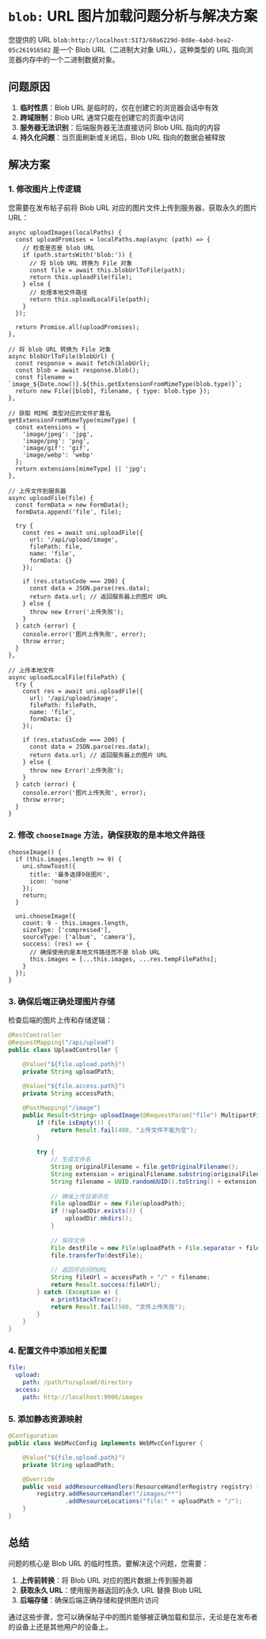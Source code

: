 







# `blob:` URL 图片加载问题分析与解决方案

您提供的 URL `blob:http://localhost:5173/60a6229d-8d8e-4abd-bea2-05c261916582` 是一个 Blob URL（二进制大对象 URL），这种类型的 URL 指向浏览器内存中的一个二进制数据对象。

## 问题原因

1. **临时性质**：Blob URL 是临时的，仅在创建它的浏览器会话中有效
2. **跨域限制**：Blob URL 通常只能在创建它的页面中访问
3. **服务器无法识别**：后端服务器无法直接访问 Blob URL 指向的内容
4. **持久化问题**：当页面刷新或关闭后，Blob URL 指向的数据会被释放

## 解决方案

### 1. 修改图片上传逻辑

您需要在发布帖子前将 Blob URL 对应的图片文件上传到服务器，获取永久的图片 URL：

`````javascript:MyAi/pages/community/publish.vue
async uploadImages(localPaths) {
  const uploadPromises = localPaths.map(async (path) => {
    // 检查是否是 blob URL
    if (path.startsWith('blob:')) {
      // 将 blob URL 转换为 File 对象
      const file = await this.blobUrlToFile(path);
      return this.uploadFile(file);
    } else {
      // 处理本地文件路径
      return this.uploadLocalFile(path);
    }
  });
  
  return Promise.all(uploadPromises);
},

// 将 blob URL 转换为 File 对象
async blobUrlToFile(blobUrl) {
  const response = await fetch(blobUrl);
  const blob = await response.blob();
  const filename = `image_${Date.now()}.${this.getExtensionFromMimeType(blob.type)}`;
  return new File([blob], filename, { type: blob.type });
},

// 获取 MIME 类型对应的文件扩展名
getExtensionFromMimeType(mimeType) {
  const extensions = {
    'image/jpeg': 'jpg',
    'image/png': 'png',
    'image/gif': 'gif',
    'image/webp': 'webp'
  };
  return extensions[mimeType] || 'jpg';
},

// 上传文件到服务器
async uploadFile(file) {
  const formData = new FormData();
  formData.append('file', file);
  
  try {
    const res = await uni.uploadFile({
      url: '/api/upload/image',
      filePath: file,
      name: 'file',
      formData: {}
    });
    
    if (res.statusCode === 200) {
      const data = JSON.parse(res.data);
      return data.url; // 返回服务器上的图片 URL
    } else {
      throw new Error('上传失败');
    }
  } catch (error) {
    console.error('图片上传失败', error);
    throw error;
  }
},

// 上传本地文件
async uploadLocalFile(filePath) {
  try {
    const res = await uni.uploadFile({
      url: '/api/upload/image',
      filePath: filePath,
      name: 'file',
      formData: {}
    });
    
    if (res.statusCode === 200) {
      const data = JSON.parse(res.data);
      return data.url; // 返回服务器上的图片 URL
    } else {
      throw new Error('上传失败');
    }
  } catch (error) {
    console.error('图片上传失败', error);
    throw error;
  }
}
`````



### 2. 修改 `chooseImage` 方法，确保获取的是本地文件路径

`````javascript:MyAi/pages/community/publish.vue
chooseImage() {
  if (this.images.length >= 9) {
    uni.showToast({
      title: '最多选择9张图片',
      icon: 'none'
    });
    return;
  }
  
  uni.chooseImage({
    count: 9 - this.images.length,
    sizeType: ['compressed'],
    sourceType: ['album', 'camera'],
    success: (res) => {
      // 确保使用的是本地文件路径而不是 blob URL
      this.images = [...this.images, ...res.tempFilePaths];
    }
  });
}
`````



### 3. 确保后端正确处理图片存储

检查后端的图片上传和存储逻辑：

`````java:demo1/src/main/java/com/advisor/controller/UploadController.java
@RestController
@RequestMapping("/api/upload")
public class UploadController {

    @Value("${file.upload.path}")
    private String uploadPath;
    
    @Value("${file.access.path}")
    private String accessPath;

    @PostMapping("/image")
    public Result<String> uploadImage(@RequestParam("file") MultipartFile file) {
        if (file.isEmpty()) {
            return Result.fail(400, "上传文件不能为空");
        }
        
        try {
            // 生成文件名
            String originalFilename = file.getOriginalFilename();
            String extension = originalFilename.substring(originalFilename.lastIndexOf("."));
            String filename = UUID.randomUUID().toString() + extension;
            
            // 确保上传目录存在
            File uploadDir = new File(uploadPath);
            if (!uploadDir.exists()) {
                uploadDir.mkdirs();
            }
            
            // 保存文件
            File destFile = new File(uploadPath + File.separator + filename);
            file.transferTo(destFile);
            
            // 返回可访问的URL
            String fileUrl = accessPath + "/" + filename;
            return Result.success(fileUrl);
        } catch (Exception e) {
            e.printStackTrace();
            return Result.fail(500, "文件上传失败");
        }
    }
}
`````



### 4. 配置文件中添加相关配置

`````yaml:demo1/src/main/resources/application.yml
file:
  upload:
    path: /path/to/upload/directory
  access:
    path: http://localhost:9000/images
`````



### 5. 添加静态资源映射

`````java:demo1/src/main/java/com/advisor/config/WebMvcConfig.java
@Configuration
public class WebMvcConfig implements WebMvcConfigurer {

    @Value("${file.upload.path}")
    private String uploadPath;

    @Override
    public void addResourceHandlers(ResourceHandlerRegistry registry) {
        registry.addResourceHandler("/images/**")
                .addResourceLocations("file:" + uploadPath + "/");
    }
}
`````



## 总结

问题的核心是 Blob URL 的临时性质。要解决这个问题，您需要：

1. **上传前转换**：将 Blob URL 对应的图片数据上传到服务器
2. **获取永久 URL**：使用服务器返回的永久 URL 替换 Blob URL
3. **后端存储**：确保后端正确存储和提供图片访问

通过这些步骤，您可以确保帖子中的图片能够被正确加载和显示，无论是在发布者的设备上还是其他用户的设备上。
